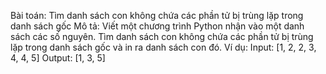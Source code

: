 Bài toán: Tìm danh sách con không chứa các phần tử bị trùng lặp trong danh sách gốc
Mô tả: Viết một chương trình Python nhận vào một danh sách các số nguyên. Tìm danh sách con không chứa các phần tử bị trùng lặp trong danh sách gốc và in ra danh sách con đó.
Ví dụ:
Input: [1, 2, 2, 3, 4, 4, 5]
Output: [1, 3, 5]